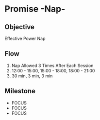 # Promise -Nap-

## Objective

Effective Power Nap

## Flow

1. Nap Allowed 3 Times After Each Session
2. 12:00 - 15:00, 15:00 - 18:00, 18:00 - 21:00
3. 30 min, 3 min, 3 min

## Milestone

- FOCUS
- FOCUS
- FOCUS
